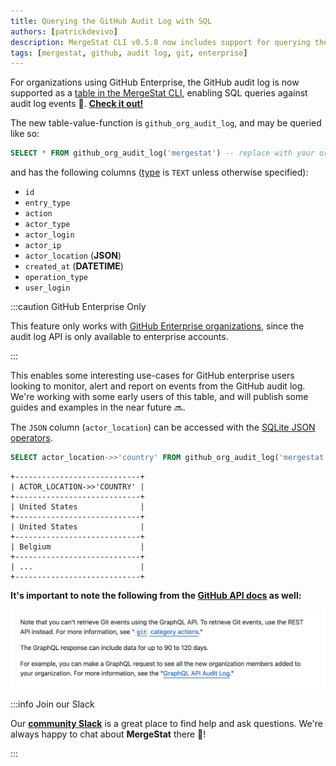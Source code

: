```yaml
---
title: Querying the GitHub Audit Log with SQL
authors: [patrickdevivo]
description: MergeStat CLI v0.5.8 now includes support for querying the GitHub audit log of an (enterprise) organization.
tags: [mergestat, github, audit log, git, enterprise]
---
```


For organizations using GitHub Enterprise, the GitHub audit log is now supported as a [table in the MergeStat CLI](https://github.com/mergestat/mergestat/releases/tag/v0.5.8), enabling SQL queries against audit log events 🎉. **[Check it out!](https://github.com/mergestat/mergestat)**

The new table-value-function is `github_org_audit_log`, and may be queried like so:

```sql
SELECT * FROM github_org_audit_log('mergestat') -- replace with your org name
```

and has the following columns ([type](https://www.sqlite.org/datatype3.html) is `TEXT` unless otherwise specified):

- `id`
- `entry_type`
- `action`
- `actor_type`
- `actor_login`
- `actor_ip`
- `actor_location` (**JSON**)    
- `created_at` (**DATETIME**)
- `operation_type`
- `user_login`

:::caution GitHub Enterprise Only

This feature only works with [GitHub Enterprise organizations](https://docs.github.com/en/enterprise-cloud@latest/organizations/keeping-your-organization-secure/managing-security-settings-for-your-organization/reviewing-the-audit-log-for-your-organization#using-the-audit-log-api), since the audit log API is only available to enterprise accounts.

:::

This enables some interesting use-cases for GitHub enterprise users looking to monitor, alert and report on events from the GitHub audit log.
We're working with some early users of this table, and will publish some guides and examples in the near future 🔜.

The `JSON` column (`actor_location`) can be accessed with the [SQLite JSON operators](../2022-03-08-sqlite-json-operators/index.md).

```sql
SELECT actor_location->>'country' FROM github_org_audit_log('mergestat')
```

```
+----------------------------+
| ACTOR_LOCATION->>'COUNTRY' |
+----------------------------+
| United States              |
+----------------------------+
| United States              |
+----------------------------+
| Belgium                    |
+----------------------------+
| ...                        |
+----------------------------+
```

**It's important to note the following from the [GitHub API docs](https://docs.github.com/en/enterprise-cloud@latest/organizations/keeping-your-organization-secure/managing-security-settings-for-your-organization/reviewing-the-audit-log-for-your-organization#using-the-audit-log-api) as well:**

[![GitHub audit log notes](github-docs-notes.png)](https://docs.github.com/en/enterprise-cloud@latest/organizations/keeping-your-organization-secure/managing-security-settings-for-your-organization/reviewing-the-audit-log-for-your-organization#using-the-audit-log-api)

:::info Join our Slack

Our [**community Slack**](https://join.slack.com/t/mergestatcommunity/shared_invite/zt-xvvtvcz9-w3JJVIdhLgEWrVrKKNXOYg) is a great place to find help and ask questions. We're always happy to chat about **MergeStat** there 🎉!

:::

